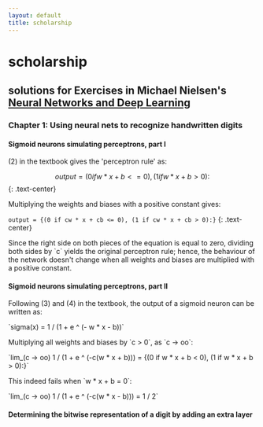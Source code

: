 ```yaml
---
layout: default
title: scholarship
---
```


# scholarship

## solutions for Exercises in Michael Nielsen's [Neural Networks and Deep Learning](http://neuralnetworksanddeeplearning.com/)

### Chapter 1: Using neural nets to recognize handwritten digits</h3>
      
#### Sigmoid neurons simulating perceptrons, part I
      
(2) in the textbook gives the 'perceptron rule' as:

$$ output = {(0 if w * x + b <= 0), (1 if w * x + b > 0):} $$
{: .text-center}

Multiplying the weights and biases with a positive constant gives:

`output = {(0 if cw * x + cb <= 0), (1 if cw * x + cb > 0):}`
{: .text-center}

<p>
Since the right side on both pieces of the equation is equal to zero, dividing both sides by `c` yields the original perceptron rule; hence, the behaviour of the network doesn't change when all weights and biases are multiplied with a positive constant.
</p>

#### Sigmoid neurons simulating perceptrons, part II 

Following (3) and (4) in the textbook, the output of a sigmoid neuron can be written as:

<p>
`sigma(x) = 1 / (1 + e ^ (- w * x - b))`
</p>

<p>
Multiplying all weights and biases by `c > 0`, as `c -> oo`:
</p>

<p>
`lim_(c -> oo) 1 / (1 + e ^ (-c(w * x + b))) = {(0 if w * x + b < 0), (1 if w * x + b > 0):}`
</p>

<p>
This indeed fails when `w * x + b = 0`:
</p>

<p>
`lim_(c -> oo) 1 / (1 + e ^ (-c(w * x - b))) = 1 / 2`
</p>

#### Determining the bitwise representation of a digit by adding an extra layer


<script type="text/x-mathjax-config">
  MathJax.Hub.Config({
    tex2jax: {
      inlineMath: [ ['$$','$$'] ],
      displayMath: [ ['$$','$$'] ]
    },
  });
</script>
<script type="text/javascript" async
  src="https://cdn.mathjax.org/mathjax/latest/MathJax.js?config=AM_CHTML">
</script>

<script>
$(document).ready(function() {
  $('h2').wrap("<div class='page-header'></div>");
});
</script>
